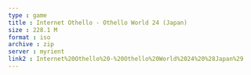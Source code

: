 ```yaml
---
type : game
title : Internet Othello - Othello World 24 (Japan)
size : 228.1 M
format : iso
archive : zip
server : myrient
link2 : Internet%20Othello%20-%20Othello%20World%2024%20%28Japan%29
---
```


